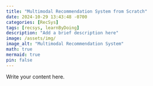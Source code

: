 ```yaml
---
title: "Multimodal Recommendation System from Scratch"
date: 2024-10-29 13:43:48 -0700
categories: [RecSys]
tags: [recsys, learnByDoing]
description: "Add a brief description here"
image: /assets/img/
image_alt: "Multimodal Recommendation System"
math: true
mermaid: true
pin: false
---
```


Write your content here.
